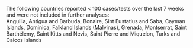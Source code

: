 The following countries reported < 100 cases/tests over the last 7 weeks and were not included in further analyses:<br>Anguilla, Antigua and Barbuda, Bonaire, Sint Eustatius and Saba, Cayman Islands, Dominica, Falkland Islands (Malvinas), Grenada, Montserrat, Saint Barthélemy, Saint Kitts and Nevis, Saint Pierre and Miquelon, Turks and Caicos Islands
<br>
